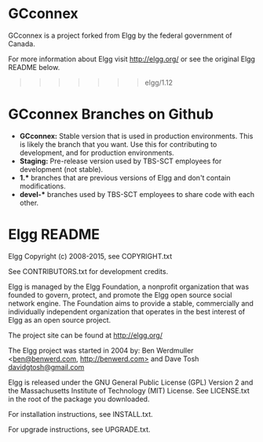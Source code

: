 <h1>GCconnex</h1>
GCconnex is a project forked from Elgg by the federal government of Canada.

For more information about Elgg visit http://elgg.org/ or see the original Elgg
README below.


>>>>>>> elgg/1.12


<h1>GCconnex Branches on Github</h1>
<ul>
<li><strong>GCconnex:</strong> Stable version that is used in production environments. This is
likely the branch that you want. Use this for contributing to development, and
for production environments.
<li><strong>Staging:</strong> Pre-release version used by TBS-SCT employees for development (not stable).
<li><strong>1.*</strong> branches that are previous versions of Elgg and don't contain modifications.
<li><strong>devel-*</strong> branches used by TBS-SCT employees to share code with each other.
</ul>


<h1>Elgg README</h1>

Elgg
Copyright (c) 2008-2015, see COPYRIGHT.txt

See CONTRIBUTORS.txt for development credits.

Elgg is managed by the Elgg Foundation, a nonprofit organization that was
founded to govern, protect, and promote the Elgg open source social network
engine.  The Foundation aims to provide a stable, commercially and
individually independent organization that operates in the best interest of Elgg
as an open source project.

The project site can be found at http://elgg.org/

The Elgg project was started in 2004 by:
Ben Werdmuller <ben@benwerd.com, http://benwerd.com> and
Dave Tosh <davidgtosh@gmail.com>

Elgg is released under the GNU General Public License (GPL) Version 2 and the
Massachusetts Institute of Technology (MIT) License. See LICENSE.txt 
in the root of the package you downloaded.

For installation instructions, see INSTALL.txt.

For upgrade instructions, see UPGRADE.txt.
